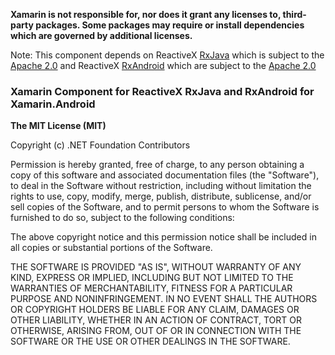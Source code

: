 **Xamarin is not responsible for, nor does it grant any licenses to, third-party packages. Some packages may require or install dependencies which are governed by additional licenses.**

Note: This component depends on ReactiveX [RxJava](https://github.com/ReactiveX/RxJava) which is subject to the [Apache 2.0](https://github.com/ReactiveX/RxJava/blob/2.x/LICENSE) and ReactiveX [RxAndroid](https://github.com/ReactiveX/RxAndroid) which are subject to the [Apache 2.0](https://github.com/ReactiveX/RxAndroid/blob/2.x/LICENSE)

### Xamarin Component for ReactiveX RxJava and RxAndroid for Xamarin.Android

**The MIT License (MIT)**

Copyright (c) .NET Foundation Contributors

Permission is hereby granted, free of charge, to any person obtaining a copy of this software and associated documentation files (the "Software"), to deal in the Software without restriction, including without limitation the rights to use, copy, modify, merge, publish, distribute, sublicense, and/or sell copies of the Software, and to permit persons to whom the Software is furnished to do so, subject to the following conditions:

The above copyright notice and this permission notice shall be included in all copies or substantial portions of the Software.

THE SOFTWARE IS PROVIDED "AS IS", WITHOUT WARRANTY OF ANY KIND, EXPRESS OR IMPLIED, INCLUDING BUT NOT LIMITED TO THE WARRANTIES OF MERCHANTABILITY, FITNESS FOR A PARTICULAR PURPOSE AND NONINFRINGEMENT. IN NO EVENT SHALL THE AUTHORS OR COPYRIGHT HOLDERS BE LIABLE FOR ANY CLAIM, DAMAGES OR OTHER LIABILITY, WHETHER IN AN ACTION OF CONTRACT, TORT OR OTHERWISE, ARISING FROM, OUT OF OR IN CONNECTION WITH THE SOFTWARE OR THE USE OR OTHER DEALINGS IN THE SOFTWARE.
